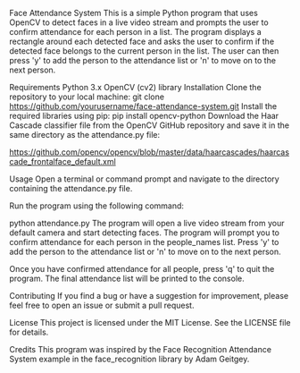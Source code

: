 Face Attendance System
This is a simple Python program that uses OpenCV to detect faces in a live video stream and prompts the user to confirm attendance for each person in a list. The program displays a rectangle around each detected face and asks the user to confirm if the detected face belongs to the current person in the list. The user can then press 'y' to add the person to the attendance list or 'n' to move on to the next person.

Requirements
Python 3.x
OpenCV (cv2) library
Installation
Clone the repository to your local machine:
git clone https://github.com/yourusername/face-attendance-system.git
Install the required libraries using pip:
pip install opencv-python
Download the Haar Cascade classifier file from the OpenCV GitHub repository and save it in the same directory as the attendance.py file:

https://github.com/opencv/opencv/blob/master/data/haarcascades/haarcascade_frontalface_default.xml

Usage
Open a terminal or command prompt and navigate to the directory containing the attendance.py file.

Run the program using the following command:

python attendance.py
The program will open a live video stream from your default camera and start detecting faces. The program will prompt you to confirm attendance for each person in the people_names list. Press 'y' to add the person to the attendance list or 'n' to move on to the next person.

Once you have confirmed attendance for all people, press 'q' to quit the program. The final attendance list will be printed to the console.

Contributing
If you find a bug or have a suggestion for improvement, please feel free to open an issue or submit a pull request.

License
This project is licensed under the MIT License. See the LICENSE file for details.

Credits
This program was inspired by the Face Recognition Attendance System example in the face_recognition library by Adam Geitgey.
